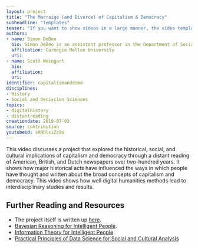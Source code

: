 ```yaml
---
layout: project
title: "The Marraige (and Divorce) of Capitalism & Democracy"
subheadline: "Templates"
teaser: "If you want to show videos in a large manner, the video template is the right choice."
authors: 
- name: Simon DeDeo
  bio: Simon DeDeo is an assistant professor in the Department of Social and Decision Sciences, and external faculty at the Santa Fe Institute. He leads the Laboratory for Social Minds.
  affiliation: Carnegie Mellon University
  uri:
- name: Scott Weingart
  bio:
  affiliation:
  uri:
identifier: capitalismanddemo
disciplines: 
- History
- Social and Deciscion Sciences
topics:
- digitalhistory
- distantreading
creationdate: 2019-07-03
source: contribution
youtubeid: sXNblxiZc8o
---
```



This video discusses a project that explored the historical, social, and cultural implications of capitalism and democracy through a distant reading of American, British, and Dutch newspapers over two-hundred years. It shows how major historical acts have influenced the ways in which people have thought and written about the broad concepts of capitalism and democracy. This video shows how well digital humanities methods lead to interdisciplinary studies and results. 

## Further Reading and Resources
  - The project itself is written up [here](https://blog.oup.com/2017/04/capitalism-democracy-newspaper-coverage/).
  - [Bayesian Reasoning for Intelligent People](http://santafe.edu/~simon/br.pdf).
  - [Information Theory for Intelligent People](http://santafe.edu/~simon/br.pdf).
  - [Practical Principles of Data Science for Social and Cultural Analysis](https://github.com/dSHARP-CMU/dh-literacy-staging/blob/master/ScholarlyProjectVideos/DeDeoPracticalPrinciplesofData.pdf)
